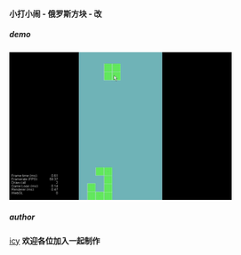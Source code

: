 #### 小打小闹 - 俄罗斯方块 - 改

##### demo

![02](demos/20190828.gif)

##### author

[icy](mailto:icy@luogu.org)
**欢迎各位加入一起制作**
